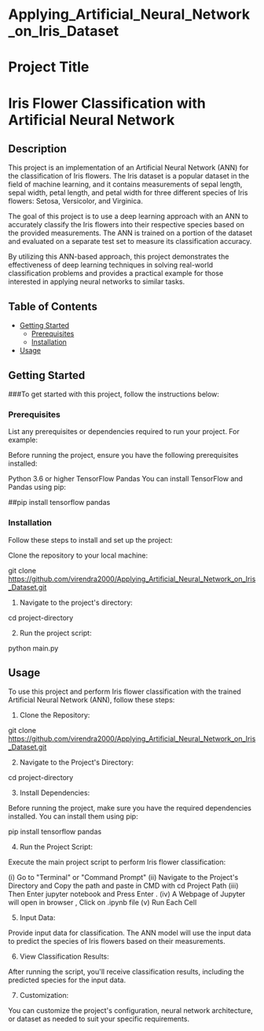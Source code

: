 # Applying_Artificial_Neural_Network_on_Iris_Dataset

# Project Title

# Iris Flower Classification with Artificial Neural Network

## Description

This project is an implementation of an Artificial Neural Network (ANN) for the classification of Iris flowers. The Iris dataset is a popular dataset in the field of machine learning, and it contains measurements of sepal length, sepal width, petal length, and petal width for three different species of Iris flowers: Setosa, Versicolor, and Virginica.

The goal of this project is to use a deep learning approach with an ANN to accurately classify the Iris flowers into their respective species based on the provided measurements. The ANN is trained on a portion of the dataset and evaluated on a separate test set to measure its classification accuracy.

By utilizing this ANN-based approach, this project demonstrates the effectiveness of deep learning techniques in solving real-world classification problems and provides a practical example for those interested in applying neural networks to similar tasks.

## Table of Contents
- [Getting Started](#getting-started)
  - [Prerequisites](#prerequisites)
  - [Installation](#installation)
- [Usage](#usage)

## Getting Started

###To get started with this project, follow the instructions below:

### Prerequisites

List any prerequisites or dependencies required to run your project. For example:

Before running the project, ensure you have the following prerequisites installed:

Python 3.6 or higher
TensorFlow
Pandas
You can install TensorFlow and Pandas using pip:

##pip install tensorflow pandas

### Installation

Follow these steps to install and set up the project:

Clone the repository to your local machine:

git clone https://github.com/virendra2000/Applying_Artificial_Neural_Network_on_Iris_Dataset.git

1. Navigate to the project's directory:

cd project-directory

2. Run the project script:

python main.py

## Usage

To use this project and perform Iris flower classification with the trained Artificial Neural Network (ANN), follow these steps:

1. Clone the Repository:

git clone https://github.com/virendra2000/Applying_Artificial_Neural_Network_on_Iris_Dataset.git

2. Navigate to the Project's Directory:

cd project-directory

3. Install Dependencies:

Before running the project, make sure you have the required dependencies installed. You can install them using pip:

pip install tensorflow pandas

4. Run the Project Script:

Execute the main project script to perform Iris flower classification:

(i) Go to "Terminal" or "Command Prompt"
(ii) Navigate to the Project's Directory and Copy the path and paste in CMD with
      cd Project Path
(iii) Then Enter jupyter notebook and Press Enter .
(iv) A Webpage of Jupyter will open in browser , Click on .ipynb file 
(v) Run Each Cell

5. Input Data:

Provide input data for classification. The ANN model will use the input data to predict the species of Iris flowers based on their measurements.

6. View Classification Results:

After running the script, you'll receive classification results, including the predicted species for the input data.

7. Customization:

You can customize the project's configuration, neural network architecture, or dataset as needed to suit your specific requirements.

